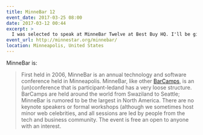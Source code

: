 ```yaml
---
title: MinneBar 12
event_date: 2017-03-25 08:00
date: 2017-03-12 00:44
excerpt: >
  I was selected to speak at MinneBar Twelve at Best Buy HQ. I'll be giving a talk called *Let's Learn CSS Grid* on what it is and why to use it.
event_url: http://minnestar.org/minnebar/
location: Minneapolis, United States
---
```


MinneBar is:

> First held in 2006, MinneBar is an annual technology and software conference held in Minneapolis.  MinneBar, like other [BarCamps](http://en.wikipedia.org/wiki/BarCamp), is an (un)conference that is participant-ledand has a very loose structure.  BarCamps are held around the world from Swaziland to Seattle; MinneBar is rumored to be the largest in North America.  There are no keynote speakers or formal workshops (although we sometimes host minor web celebrities, and all sessions are led by people from the tech and business community.  The event is free an open to anyone with an interest.
